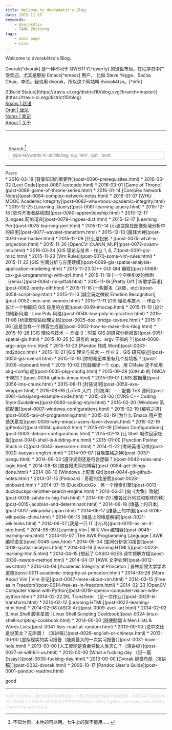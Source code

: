 ```yaml
---
title: Welcome to dvorak4tzx's Blog.
date: 2015-11-17
keywords:
    - dvorak4tzx
    - TANG ZhiXiong
tags:
    - main page
    - nice
...
```


<div class="slogan">Welcome to dvorak4tzx's Blog.</div>
<p id="tzxslogan">
Dvorak[^dvorak] 是一种不同于 QWERTY[^qwerty] 的键盘布局，在程序员中广受欢迎，尤其是那些 Emacs[^emacs] 用户，
比如 Steve Yegge、Sacha Chua、李杀。我也用 dvorak，所以这个网站叫 dvorak4tzx。[^info]</p>

[^dvorak]: 见 [为什么 Emacs 用户爱德沃夏克](post-0006-why-emacs-users-favor-dvorak.html)。
[^qwerty]: [QWERTY - Wikipedia, the free encyclopedia](https://en.wikipedia.org/wiki/QWERTY)。
[^emacs]: [Emacs - Wikipedia, the free encyclopedia](https://en.wikipedia.org/wiki/Emacs)。
[^info]: 这是 <http://tangzhixiong.com> 的一部分。（本站使用火狐浏览器才能达到最佳阅读效果。因为我没有测试别的浏览器。）

<div class="tzx-fright">
[![Build Status](https://travis-ci.org/district10/blog.svg?branch=master)](https://travis-ci.org/district10/blog)
</div>

<div id="buckets">
<div><a href="koans.html">Koans | 呓语</a></div>
<div><a href="orgit.html">Orgit | 唐凤</a></div>
<div><a href="notes.html">Notes | 笔记</a></div>
<div><a href="about.html">About | 关于</a></div><hr /></div>

<br/><div id="searchContainer">
Search:[^koan]<br>
<input id="tzxsearchbox" type="text" name="tzxsearchbox" placeholder="type keywords in url/title/tag, e.g. 'vim', 'got', 'post'." style="width:100%;max-width:600px;outline:0">
</div><br/>
<div id="links"></div><hr>

[^koan]: 不知为何，本地的可以用。七牛上的就不能用……

<div style="font-variant:small-caps;">Posts</div>
<div class="posts"><!--...-->
* 2016-03-18 [背景知识的重要性](post-0090-prerequisites.html)
* 2016-03-02 [Leet Code](post-0087-leetcode.html)
* 2016-03-01 [Game of Throne](post-0086-game-of-throne-series.html)
* 2016-01-14 [Complex Network Notes](post-0084-complex-network-notes.html)
* 2016-01-07 [WHU MOOC Academic Integrity](post-0082-whu-mooc-academic-integrity.html)
* 2015-12-25 [Learning jQuery](post-0081-learning-jquery.html)
* 2015-12-18 [软件开发者路线图](post-0080-apprenticeship.html)
* 2015-12-17 [Lingoes 网络词典](post-0079-lingoes-dict.html)
* 2015-12-17 [Learning Perl](post-0078-learning-perl.html)
* 2015-12-14 [小波变换在图像处理分析中的应用](post-0077-wavelet-transform.html)
* 2015-12-13 [膜拜大神](post-0076-real-hacker.html)
* 2015-12-08 [什么是投影？](post-0075-what-is-projection.html)
* 2015-11-30 [OpenCV::CvANN_MLP](post-0072-cvann-mlp.html)
* 2016-03-24 [GIS 理论与技术 - 作业 1, 6, 7](post-0091-gis-misc.html)
* 2015-11-23 [Vim Rules](post-0070-some-vim-rules.html)
* 2015-11-23 [GIS 空间分析与应用建模](post-0069-gis-spatial-analysis-application-modeling.html)
* 2015-11-23 [C++ GUI Qt4 编程](post-0068-cxx-gui-programming-with-qt4.html)
* 2015-11-19 [一个空格引发的惨剧（remix）](post-0064-rm-pitfall.html)
* 2015-11-18 [Pretty Diff | 听歌学英语](post-0062-pretty-diff.html)
* 2015-11-16 [一些脚本（豆瓣，etc）](post-0058-script-boy.html)
* 2015-11-13 [城会玩之微软 Emotion Recognition](post-0052-men-and-women.html)
* 2015-11-11 [GIS 理论与技术 -- 作业 5：设计一个物联网 GIS 应用的方案](post-0049-imocap.html)
* 2015-11-10 [设计领域新风潮：Low Poly 风格](post-0048-low-poly-in-practice.html)
* 2015-11-08 [桥梁模型贴纹理文档](post-0025-doc-bridge-texture.html)
* 2015-11-06 [这是怎样一个博客生成器](post-0002-how-to-make-this-blog.html)
* 2015-10-28 [GIS 理论与技术 -- 作业 3：时空 GIS 的研究分析报告](post-0051-spatial-gis.html)
* 2015-10-25 [C 语言的 argc、argv 干嘛的？](post-0008-argc-argv-in-c.html)
* 2015-10-23 [Pandoc 转成 Word](post-0033-md2docx.html)
* 2015-10-21 [GIS 理论与技术 -- 作业 2：GIS 研究综述](post-0050-gis-overall.html)
* 2015-10-16 [你的笔记本里有几个剪切板？](post-0036-clipboard.html)
* 2015-10-02 [你就编译一个 cpp，用 CMake 还不如用 pkg-config 呢](post-0035-pkg-config.html)
* 2015-09-29 [GitHub 的 DMCA 干嘛的？](post-0034-github-dmca.html)
* 2015-09-01 [LMS 数据量](post-0056-lms-chunk.html)
* 2015-08-11 [封装说明](post-0059-exe-wrapper.html)
* 2015-08-06 [LaTeX 入门（刘海洋） --- 配套 TeX 源码](post-0061-liuhaiyang-example-code.html)
* 2015-08-06 [CVRS C++ Coding Style Guidelines](post-0060-coding-style.html)
* 2015-02-20 [Windows 系统配置](post-0007-windows-configurations.html)
* 2015-02-19 [编程之道](post-0005-tao-of-programming.html)
* 2015-02-19 [为什么 Emacs 用户爱德沃夏克](post-0006-why-emacs-users-favor-dvorak.html)
* 2015-02-19 [gPhoto2](post-0004-gphoto2.html)
* 2015-02-19 [Debian Configurations](post-0003-debian-configurations.html)
* 2015-02-13 [让 Shell 喊你回家吃饭](post-0040-shell-is-kidding-me.html)
* 2015-01-00 [Function Pointer Stack in C](post-0043-awesome-c.html)
* 2014-11-22 [考研英语习作](post-0020-kaoyan-english.html)
* 2014-09-07 [召唤空格之神](post-0037-pangu.html)
* 2014-09-03 [遵守规则还是符合逻辑？](post-0042-rules-and-logic.html)
* 2014-08-18 [摘自阳志平的博客](post-0054-get-things-done.html)
* 2014-08-10 [Windows 上配置 Git](post-0044-git-github-notes.html)
* 2014-07-15 [Pinboard：奇葩的注册费](post-0028-pinboard.html)
* 2014-07-15 [DuckDuckGo：另一个搜索引擎](post-0013-duckduckgo-another-search-engine.html)
* 2014-06-21 [向《大鱼》致敬](post-0038-salute-to-big-fish.html)
* 2014-06-20 [雅各比行列式和矩阵的秩](post-0015-jacobian-and-determinant.html)
* 2014-06-18 [维基上的日本](post-0017-wikipedia-japan.html)
* 2014-06-17 [维基上的中国](post-0016-wikipedia-china.html)
* 2014-06-15 [维基上的维基解密](post-0021-wikileaks.html)
* 2014-06-07 [我是一只 IT 小小鸟](post-0010-as-an-it-bird.html)
* 2014-05-09 [Learning Vim | 学习 Vim 编辑器](post-0045-learning-vim.html)
* 2014-05-07 [The AWK Programming Language | AWK 编程语言](post-0046-awk.html)
* 2014-05-04 [空间分析实习报告](post-0018-spatial-analysis.html)
* 2014-04-19 [Learning HTML5](post-0023-learning-html5.html)
* 2014-04-15 [想起了 CASIO-82ES 调牛顿解方程](post-0039-newton-method.html)
* 2014-04-07 [AWK 文字处理](post-0012-awk.html)
* 2014-04-04 [Academic Integrity at Princeton | 普林斯顿大学学术道德](post-0011-academic-integrity-at-princeton.html)
* 2014-03-28 [More About Vim | Vim 杂记](post-0047-more-about-vim.html)
* 2014-03-15 [Free as in Freedom](post-0014-free-as-in-freedom.html)
* 2014-02-23 [OpenCV Computer Vision with Python](post-0019-opencv-computer-vision-with-python.html)
* 2014-02-22 [KL Transform （记一次作业）](post-0029-kl-transform.html)
* 2014-02-12 [Learning HTML](post-0022-learning-html.html)
* 2014-02-08 [ASCII Art](post-0009-ascii-art.html)
* 2014-02-02 [Linux Shell 脚本菜谱 | Linux Shell Scripting Cookbook](post-0024-linux-shell-scripting-cookbook.html)
* 2014-00-00 [随便翻翻 & Men Lists & Words Lists](post-0041-lists-read-at-random.html)
* 2013-00-00 [说中文还是说英文？无所谓！（演讲稿）](post-0026-english-or-chinese.html)
* 2013-00-00 [虚拟现实的实习报告（脑洞最大的一次实习报告）](post-0031-brain-hole.html)
* 2013-00-00 [人工智能是否会导致人类灭亡？（演讲稿）](post-0027-ai-will-kill-us.html)
* 2013-00-00 [What a fucking day （记一篇 Essay）](post-0030-fucking-day.html)
* 2013-00-00 [Dvorak 键盘布局（演讲稿）](post-0032-dvorak.html)
* 2006-10-17 [Pandoc User's Guide](post-0001-pandoc-readme.html)
</div>

good

---

<small style="color:lightgray;">
作为一个处女座，我的文字排版是考究的。^[笔记部分因为后期才集中整理，可能存在不规范的情况。]
希望每个人都能花点时间看看 [中文文案排版指北](https://github.com/sparanoid/chinese-copywriting-guidelines)。
</small>

<link rel="stylesheet" href="auto-complete.css">
<style>
#searchContainer {
    margin: 10px;
    display: block;
}
#tzxsearchbox {
    float: left;
    width: 100%;
    height: 27px;
    line-height: 27px;
    text-indent: 10px;
    font-family: arial, sans-serif;
    font-size: 1em;
    color: #333;
    background: #fff;
    border: solid 1px #d9d9d9;
    border-top: solid 1px #c0c0c0;
}
.autocomplete-suggestion {
    padding-top: 0.5em;
    padding-bottom: 0.5em;
}
.tzx-suggestion-link {
    padding-top: 0.5em;
    padding-left: 2em;
    font-size: 60%;
}
.tzx-suggestion-tagline {
    padding-left: 2em;
    font-size: 60%;
    font-variant: small-caps;
    font-family: Monaco, Menlo, Consolas, "Courier New", Monospace,
                 "Hiragino Sans GB", "Microsoft YaHei", "WenQuanYi Micro Hei", SimSun,
                 STXihei, Heiti, sans-serif;
}
</style>

<script src="auto-complete.js"></script>
<script src="blog-query.js"></script>
<script>
;var link_prefix = tzx_link_prefix;
;if ( window.location.toString().startsWith('file') ) {
    // link_prefix = window.location.toString().split('/index.html')[0];
}

;function prependChild( p, c ) {
    if( p.hasChildNodes() ){
        p.insertBefore( c, p.firstChild );
    } else {
        p.appendChild( p );
    }
}

;new autoComplete({
    selector: 'input[name="tzxsearchbox"]',
    minChars: 1,
    source: function(term, suggest){
        term = term.toLowerCase();
        var suggestions = [];
        var choices = tzx_links;
        for (i=0;i<choices.length;i++) {
            var q = choices[i].query.join(' ') + ' '
                  + choices[i].url.split(/[\/\-?.]+/gi) + ' '
                  + choices[i].title;
            if ( ~q.toLowerCase().indexOf(term) ) {
                suggestions.push(choices[i]);
            }
        }
        suggest(suggestions);
    },
        renderItem: function (item, search){
        search = search.replace(/[-\/\\^$*+?.()|[\]{}]/g, '\\$&');
        var re = new RegExp("(" + search.split(' ').join('|') + ")", "gi");
        var dom =
            '<div class="autocomplete-suggestion"'
             +  ' link-title="' + item.title + '"'
             +  ' link-url="' + item.url + '"'
             +  ' link-query="' + search+ '">'
             +    item.title.replace(re, "<b>$1</b>")
             +  '<br/>'
             +  '<div class="tzx-suggestion-link">'
             +  '<a target="_blank"'
             +  ' href="' + link_prefix + item.url + '">'
             +              link_prefix + item.url.replace(re, "<b>$1</b>")
             +  '</a></div>'
             +  '<div class="tzx-suggestion-tagline">'
             +      item.query.join(' & ').replace(re, "<b>$1</b>")
             +  '</div>'
             +  '</div>';
        return dom;
    },
    onSelect: function(e, term, item) {
        prependChild( document.getElementById('links'), item );
        document.getElementById('tzxsearchbox').value = '';
    }
});
</script>
